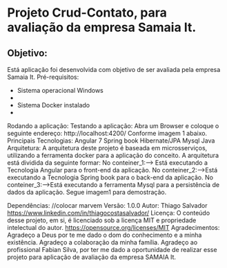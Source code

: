 
<h1>Projeto Crud-Contato, para avaliação da empresa Samaia It.</h1>
<h2>Objetivo:</h2>
Está aplicação foi desenvolvida com objetivo de ser avaliada pela empresa Samaia It.
</h2>Pré-requisitos:</h2>
<ul>
<li>Sistema operacional Windows<li>
<li>Sistema Docker instalado<li>
</ul>

Rodando a aplicação:
Testando a aplicação:
Abra  um Browser e coloque o seguinte endereço: http://localhost:4200/
Conforme imagem 1 abaixo.
Principais Tecnologias:
Angular 7
Spring book
Hibernate/JPA
Mysql
Java
Arquitetura:
A arquitetura deste projeto é baseada em microsserviços, utilizando a ferramenta docker
para a aplicação do conceito.  A arquitetura está dividida da seguinte formar:
No conteiner_1:--> Está executando a Tecnologia Angular para o front-end da aplicação.
No conteiner_2:-->Está executando a Tecnologia Spring book para o back-end da aplicação.
No conteiner_3:-->Está executando a ferramenta Mysql para a persistência de dados da aplicação.
Segue imagem1 para demostração.
<IMAGEM>

Dependências:
//colocar marvem
Versão:
1.0.0
Autor:
Thiago Salvador
https://www.linkedin.com/in/thiagocostasalvador/
Licença:
O conteúdo desse projeto, em si, é licenciado sob a licença MIT e propriedade intelectual do autor.
<https://opensource.org/licenses/MIT>
Agradecimentos:
Agradeço a Deus por te me dado o dom do conhecimento e a minha existência.
Agradeço a colaboração da minha família.
Agradeço ao profissional Fabian Silva, por ter me dado a oportunidade de realizar esse projeto para aplicação de avaliação da empresa SAMAIA It.
